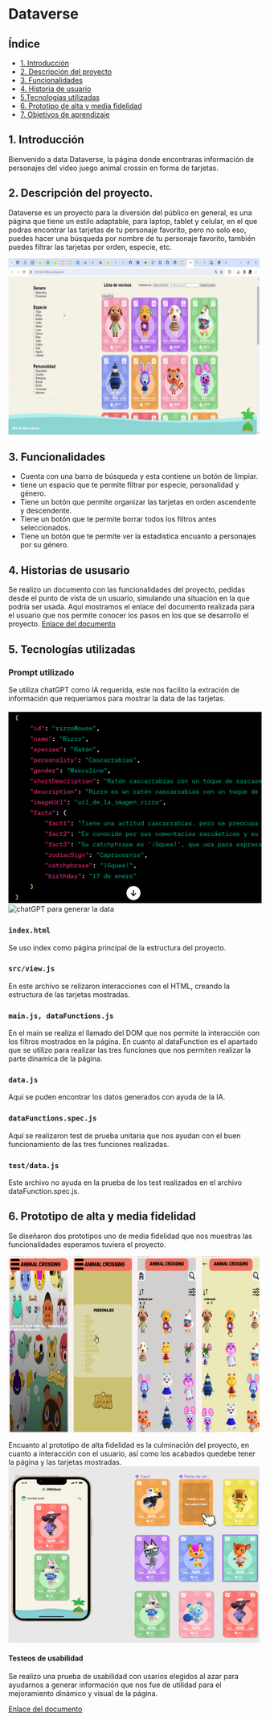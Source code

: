 # Dataverse

## Índice

* [1. Introducción](#1-introducción)
* [2. Descripción del proyecto](#2-Descripción-del-proeyecto)
* [3. Funcionalidades](#3-funcionalidades)
* [4. Historia de usuario](#4-Historia-de-usuario)
* [5.Tecnologías utilizadas](#5-Tecnologías-utilizadas)
* [6. Prototipo de alta y media fidelidad](#6-Prototipo-de-alta-y-media-fidelidad)
* [7. Objetivos de aprendizaje](#7-objetivos-de-aprendizaje)


## 1. Introducción
Bienvenido a data Dataverse, la página donde encontraras información de personajes del video juego animal crossin en forma de tarjetas.

## 2. Descripción del proyecto.
Dataverse es un proyecto para la diversión del público en general, es una página que tiene un estilo adaptable, para laptop, tablet y celular, en el que podras encontrar las tarjetas de tu personaje favorito, pero no solo eso, puedes hacer una búsqueda por nombre de tu personaje favorito, también puedes filtrar las tarjetas por orden, especie, etc.

<img src="dataverse.gif" alt="Gif dataverse" width="500" height="350">


## 3. Funcionalidades

* Cuenta con una barra de búsqueda y esta contiene un botón de limpiar.
* tiene un espacio que te permite filtrar por especie, personalidad y género.
* Tiene un botón que permite organizar las tarjetas en orden ascendente y descendente.
* Tiene un botón que te permite borrar todos los filtros antes seleccionados.
* Tiene un botón que te permite ver la estadistica encuanto a personajes por su género.

## 4. Historias de ususario

Se realizo un documento con las funcionalidades del proyecto, pedidas desde el punto de vista de un usuario, simulando una situación en la que podría ser usada. 
Aquí mostramos el enlace del documento realizada para el usuario que nos permite conocer los pasos en los que se desarrollo el proyecto.
[Enlace del documento](https://docs.google.com/document/d/1K8NoQyA83kZ_FGCIBDcJ6XyT0XXSpx40iVrrJk-1XwY/edit)


## 5. Tecnologías utilizadas

### Prompt utilizado
Se utiliza chatGPT como IA requerida, este nos facilito la extración de información que requeriamos para mostrar la data de las tarjetas.

![chatGPT para generar la data](chat1.png)
![chatGPT para generar la data](chat.png)

### `index.html`

Se uso index como página principal de la estructura del proyecto.

### `src/view.js`

En este archivo se relizaron interacciones con el HTML, creando la estructura de las tarjetas mostradas.

### `main.js, dataFunctions.js`

En el main se realiza el llamado del DOM que nos permite la interacción con los filtros mostrados en la página.
En cuanto al dataFunction es el apartado que se utilizo para realizar las tres funciones que nos permiten realizar la parte dinamica de la página.

### `data.js`

Aquí se puden encontrar los datos generados con ayuda de la IA.

### `dataFunctions.spec.js`

Aquí se realizaron test de prueba unitaria que nos ayudan con el buen funcionamiento de las tres funciones realizadas.

### `test/data.js`

Este archivo no ayuda en la prueba de los test realizados en el archivo dataFunction.spec.js.


## 6. Prototipo de alta y media fidelidad

Se diseñaron dos prototipos uno de media fidelidad que nos muestras las funcionalidades esperamos tuviera el proyecto.

<img src="prototipoMediaFidelidad.png" alt="Prototipo media fidelidad" width="500" height="350">


Encuanto al prototipo de alta fidelidad es la culminación del proyecto, en cuanto a interacción con el usuario, así como los acabados quedebe tener la página y las tarjetas mostradas.
<img src="prototipoAltaFidelidad.png" alt="Prototipo alta fidelidad" width="500" height="350">

#### Testeos de usabilidad

Se realizo una prueba de usabilidad con usarios elegidos al azar para ayudarnos a generar información que nos fue de utilidad para el mejoramiento dinámico y visual de la página.

[Enlace del documento](https://docs.google.com/document/d/1moavw2dL9eJssKzZC8Xq0elcS4KpEhgRxF3GcTFZ-sI/edit#heading=h.icq4iwform4o)
  